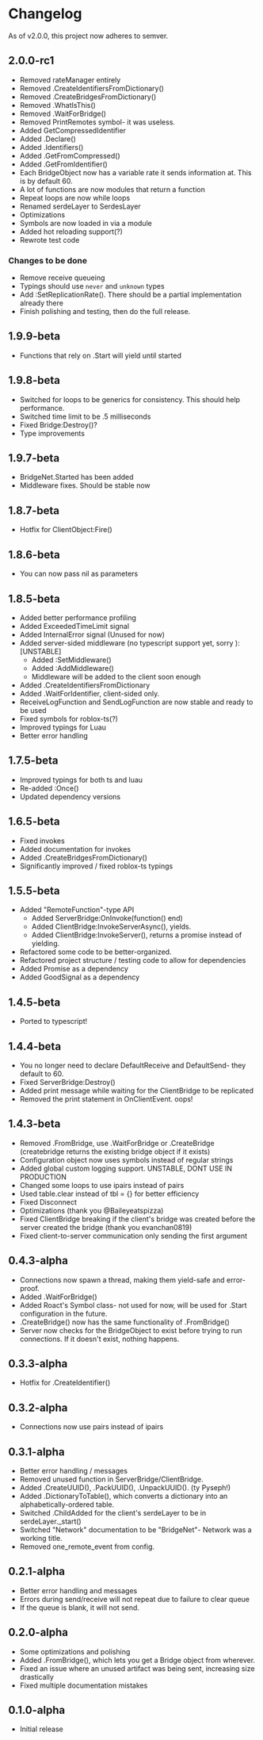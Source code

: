 # Changelog
As of v2.0.0, this project now adheres to semver.

## 2.0.0-rc1
- Removed rateManager entirely
- Removed .CreateIdentifiersFromDictionary()
- Removed .CreateBridgesFromDictionary()
- Removed .WhatIsThis()
- Removed .WaitForBridge()
- Removed PrintRemotes symbol- it was useless.
- Added GetCompressedIdentifier
- Added .Declare()
- Added .Identifiers()
- Added .GetFromCompressed()
- Added .GetFromIdentifier()
- Each BridgeObject now has a variable rate it sends information at. This is by default 60.
- A lot of functions are now modules that return a function
- Repeat loops are now while loops
- Renamed serdeLayer to SerdesLayer
- Optimizations
- Symbols are now loaded in via a module
- Added hot reloading support(?)
- Rewrote test code

### Changes to be done
- Remove receive queueing
- Typings should use ``never`` and ``unknown`` types
- Add :SetReplicationRate(). There should be a partial implementation already there
- Finish polishing and testing, then do the full release.

## 1.9.9-beta
- Functions that rely on .Start will yield until started

## 1.9.8-beta
- Switched for loops to be generics for consistency. This should help performance.
- Switched time limit to be .5 milliseconds
- Fixed Bridge:Destroy()?
- Type improvements

## 1.9.7-beta
- BridgeNet.Started has been added
- Middleware fixes. Should be stable now

## 1.8.7-beta
- Hotfix for ClientObject:Fire()

## 1.8.6-beta
- You can now pass nil as parameters

## 1.8.5-beta
- Added better performance profiling
- Added ExceededTimeLimit signal
- Added InternalError signal (Unused for now)
- Added server-sided middleware (no typescript support yet, sorry ): [UNSTABLE]
	- Added :SetMiddleware()
	- Added :AddMiddleware()
	- Middleware will be added to the client soon enough
- Added .CreateIdentifiersFromDictionary
- Added .WaitForIdentifier, client-sided only.
- ReceiveLogFunction and SendLogFunction are now stable and ready to be used
- Fixed symbols for roblox-ts(?)
- Improved typings for Luau
- Better error handling

## 1.7.5-beta
- Improved typings for both ts and luau
- Re-added :Once()
- Updated dependency versions

## 1.6.5-beta
- Fixed invokes
- Added documentation for invokes
- Added .CreateBridgesFromDictionary()
- Significantly improved / fixed roblox-ts typings

## 1.5.5-beta
- Added "RemoteFunction"-type API
	- Added ServerBridge:OnInvoke(function() end)
	- Added ClientBridge:InvokeServerAsync(), yields.
	- Added ClientBridge:InvokeServer(), returns a promise instead of yielding.
- Refactored some code to be better-organized.
- Refactored project structure / testing code to allow for dependencies
- Added Promise as a dependency
- Added GoodSignal as a dependency

## 1.4.5-beta
- Ported to typescript!

## 1.4.4-beta
- You no longer need to declare DefaultReceive and DefaultSend- they default to 60.
- Fixed ServerBridge:Destroy()
- Added print message while waiting for the ClientBridge to be replicated
- Removed the print statement in OnClientEvent. oops!

## 1.4.3-beta
- Removed .FromBridge, use .WaitForBridge or .CreateBridge (createbridge returns the existing bridge object if it exists)
- Configuration object now uses symbols instead of regular strings
- Added global custom logging support. UNSTABLE, DONT USE IN PRODUCTION
- Changed some loops to use ipairs instead of pairs
- Used table.clear instead of tbl = {} for better efficiency
- Fixed Disconnect
- Optimizations (thank you @Baileyeatspizza)
- Fixed ClientBridge breaking if the client's bridge was created before the server created the bridge (thank you evanchan0819)
- Fixed client-to-server communication only sending the first argument

## 0.4.3-alpha
- Connections now spawn a thread, making them yield-safe and error-proof.
- Added .WaitForBridge()
- Added Roact's Symbol class- not used for now, will be used for .Start configuration in the future.
- .CreateBridge() now has the same functionality of .FromBridge()
- Server now checks for the BridgeObject to exist before trying to run connections. If it doesn't exist, nothing happens.

## 0.3.3-alpha
- Hotfix for .CreateIdentifier()

## 0.3.2-alpha
- Connections now use pairs instead of ipairs

## 0.3.1-alpha
- Better error handling / messages
- Removed unused function in ServerBridge/ClientBridge.
- Added .CreateUUID(), .PackUUID(), .UnpackUUID(). (ty Pyseph!)
- Added .DictionaryToTable(), which converts a dictionary into an alphabetically-ordered table.
- Switched .ChildAdded for the client's serdeLayer to be in serdeLayer._start()
- Switched "Network" documentation to be "BridgeNet"- Network was a working title.
- Removed one_remote_event from config.

## 0.2.1-alpha
- Better error handling and messages
- Errors during send/receive will not repeat due to failure to clear queue
- If the queue is blank, it will not send. 

## 0.2.0-alpha
- Some optimizations and polishing
- Added .FromBridge(), which lets you get a Bridge object from wherever.
- Fixed an issue where an unused artifact was being sent, increasing size drastically
- Fixed multiple documentation mistakes

## 0.1.0-alpha
- Initial release